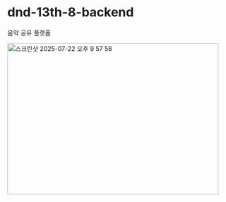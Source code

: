 # dnd-13th-8-backend
음악 공유 플렛폼

<img width="478" height="343" alt="스크린샷 2025-07-22 오후 9 57 58" src="https://github.com/user-attachments/assets/6d7788be-bde5-4113-a426-5f38ebcb7eab" />
